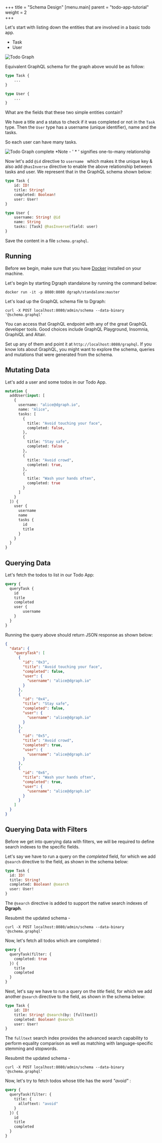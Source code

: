 +++
title = "Schema Design"
[menu.main]
    parent = "todo-app-tutorial"
    weight = 2   
+++

Let's start with listing down the entities that are involved in a basic todo app.
- Task
- User

![Todo Graph](/images/graphql/tutorial/todo/todo-graph.png)

Equivalent GraphQL schema for the graph above would be as follow:

```graphql
type Task {
    ...
}

type User {
    ...
}
```

What are the fields that these two simple entities contain?

We have a title and a status to check if it was completed or not in the `Task` type.
Then the  `User` type has a username (unique identifier), name and the tasks.

So each user can have many tasks.

![Todo Graph complete](/images/graphql/tutorial/todo/todo-graph-2.png)
*Note - ' \* ' signifies one-to-many relationship

Now let's add  `@id` directive to `username ` which makes it the unique key & also add  `@hasInverse` directive to enable the above relationship between tasks and user. 
We represent that in the GraphQL schema shown below:

```graphql
type Task {
    id: ID!
    title: String!
    completed: Boolean!
    user: User!
}

type User {
    username: String! @id
    name: String
    tasks: [Task] @hasInverse(field: user)
}
```

Save the content in a file `schema.graphql`.

## Running

Before we begin, make sure that you have [Docker](https://docs.docker.com/install/)
installed on your machine.

Let's begin by starting Dgraph standalone by running the command below:

```shell
docker run -it -p 8080:8080 dgraph/standalone:master
```

Let's load up the GraphQL schema file to Dgraph:

```shell
curl -X POST localhost:8080/admin/schema --data-binary '@schema.graphql'
```

You can access that GraphQL endpoint with any of the great GraphQL developer tools.
Good choices include GraphQL Playground, Insomnia, GraphiQL and Altair.

Set up any of them and point it at `http://localhost:8080/graphql`. If you know lots about GraphQL, you might want to explore the schema, queries and mutations that were generated from the schema.

## Mutating Data

Let's add a user and some todos in our Todo App.

```graphql
mutation {
  addUser(input: [
    {
      username: "alice@dgraph.io",
      name: "Alice",
      tasks: [
        {
          title: "Avoid touching your face",
          completed: false,
        },
        {
          title: "Stay safe",
          completed: false
        },
        {
          title: "Avoid crowd",
          completed: true,
        },
        {
          title: "Wash your hands often",
          completed: true
        }
      ]
    }
  ]) {
    user {
      username
      name
      tasks {
        id
        title
      }
    }
  }
}
```

## Querying Data

Let's fetch the todos to list in our Todo App:

```graphql
query {
  queryTask {
    id
    title
    completed
    user {
        username
    }
  }
}
```

Running the query above should return JSON response as shown below:

```json
{
  "data": {
    "queryTask": [
      {
        "id": "0x3",
        "title": "Avoid touching your face",
        "completed": false,
        "user": {
          "username": "alice@dgraph.io"
        }
      },
      {
        "id": "0x4",
        "title": "Stay safe",
        "completed": false,
        "user": {
          "username": "alice@dgraph.io"
        }
      },
      {
        "id": "0x5",
        "title": "Avoid crowd",
        "completed": true,
        "user": {
          "username": "alice@dgraph.io"
        }
      },
      {
        "id": "0x6",
        "title": "Wash your hands often",
        "completed": true,
        "user": {
          "username": "alice@dgraph.io"
        }
      }
    ]
  }
}
```

## Querying Data with Filters

Before we get into querying data with filters, we will be required
to define search indexes to the specific fields.

Let's say we have to run a query on the _completed_ field, for which
we add `@search` directive to the field, as shown in the schema below:

```graphql
type Task {
  id: ID!
  title: String!
  completed: Boolean! @search
  user: User!
}
```

The `@search` directive is added to support the native search indexes of **Dgraph**.

Resubmit the updated schema -
```shell
curl -X POST localhost:8080/admin/schema --data-binary '@schema.graphql'
```

Now, let's fetch all todos which are completed :

```graphql
query {
  queryTask(filter: {
    completed: true
  }) {
    title
    completed
  }
}
```

Next, let's say we have to run a query on the _title_ field, for which
we add another `@search` directive to the field, as shown in the schema below:

```graphql
type Task {
    id: ID!
    title: String! @search(by: [fulltext])
    completed: Boolean! @search
    user: User!
}
```

The `fulltext` search index provides the advanced search capability to perform equality
comparison as well as matching with language-specific stemming and stopwords.

Resubmit the updated schema -
```shell
curl -X POST localhost:8080/admin/schema --data-binary '@schema.graphql'
```

Now, let's try to fetch todos whose title has the word _"avoid"_ :

```graphql
query {
  queryTask(filter: {
    title: {
      alloftext: "avoid"
    }
  }) {
    id
    title
    completed
  }
}
```
